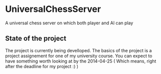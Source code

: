 UniversalChessServer
====================

A universal chess server on which both player and AI can play

State of the project
--------------------
The project is currently being develloped. The basics of the project is a project assignement for one of my university course. You can expect to have something worth looking at by the 2014-04-25 ( Which means, right after the deadline for my project :) )
